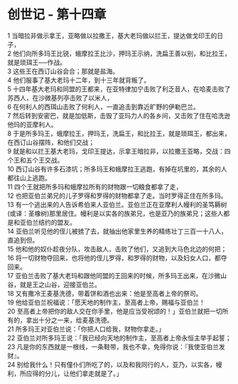 # 创世记 - 第十四章
  
 1 当暗拉非做示拿王，亚略做以拉撒王，基大老玛做以拦王，提达做戈印王的日子，  
 2 他们向所多玛王比锐，蛾摩拉王比沙，押玛王示纳，洗扁王善以别，和比拉王，就是琐珥王──作战。  
 3 这些王在西订山谷会合；那就是盐海。  
 4 他们服事了基大老玛十二年，到十三年就背叛了。  
 5 十四年基大老玛和同盟的王都来，在亚特律加宁击败了利乏音人，在哈麦击败了苏西人，在沙微基列亭击败了以米人，  
 6 在何利人的西珥山击败了何利人，一直追击到靠近旷野的伊勒巴兰。  
 7 然后转到安密巴，就是加低斯，击毁了亚玛力人的各乡间，又击败了住在哈洗逊他玛的亚摩利人。  
 8 于是所多玛王，蛾摩拉王，押玛王，洗扁王，和比拉王，就是琐珥王，都出来，在西订山谷摆阵，和他们交战；  
 9 就是和以拦王基大老玛，戈印王提达，示拿王暗拉非，以拉撒王亚略，交战：四个王和五个王交战。  
 10 西订山谷有许多石漆坑；所多玛王和蛾摩拉王逃跑，有掉在坑里的，其余的人都往山上逃跑。  
 11 四个王就把所多玛和蛾摩拉所有的财物跟一切粮食都拿了走，  
 12 也把亚伯兰弟兄的儿子罗得和罗得的财物都拿了走。当时罗得正住在所多玛。  
 13 有一个逃出来的人告诉希伯来人亚伯兰。亚伯兰正在亚摩利人幔利的圣笃耨树(或译：圣橡树)那里居住。幔利是以实各的族弟兄，也是亚乃的族弟兄；这些人都是和亚伯兰结约的盟友。  
 14 亚伯兰听见他的侄儿被掳了去，就抽出他家里生养的精练壮丁三百一十八人，直追到但。  
 15 他和他的奴仆趁夜分队，攻击敌人，击败了他们，又追到大马色北边的何把；  
 16 将一切财物夺回来，也将他的侄儿罗得，和罗得的财物，以及妇女人口，都夺回来。  
 17 亚伯兰击败了基大老玛和跟他同盟的王回来的时候，所多玛王出来，在沙微山谷，就是王之山谷，迎接亚伯兰。  
 18 又有撒冷王麦基洗德，带着饼和酒也出来：他是至高者上帝的祭司。  
 19 他给亚伯兰祝福说：「愿天地的制作主，至高者上帝，赐福与亚伯兰！  
 20 至高者上帝把你的敌人交在你手里，他是应当受祝颂的！」亚伯兰就把一切所有的，拿出十分之一来，给麦基洗德。  
 21 所多玛王对亚伯兰说：「你把人口给我，财物你拿走。」  
 22 亚伯兰对所多玛王说：「我已经向天地的制作主，至高者上帝永恒主举手起誓；  
 23 凡是你的东西就是一根线，一条鞋带，我也不拿，免得你说：『我使亚伯兰发财』。  
 24 别给我什么！只有僮仆们所吃了的，以及和我同行的人，亚乃，以实各，幔利，所应得的分儿，让他们拿走就是了。」